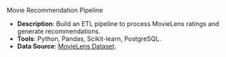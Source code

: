 Movie Recommendation Pipeline
- **Description**: Build an ETL pipeline to process MovieLens ratings and generate recommendations.  
- **Tools**: Python, Pandas, Scikit-learn, PostgreSQL.  
- **Data Source**: [MovieLens Dataset](https://grouplens.org/datasets/movielens/).
